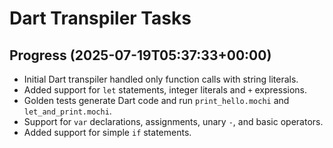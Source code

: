 # Dart Transpiler Tasks

## Progress (2025-07-19T05:37:33+00:00)
- Initial Dart transpiler handled only function calls with string literals.
- Added support for `let` statements, integer literals and `+` expressions.
- Golden tests generate Dart code and run `print_hello.mochi` and `let_and_print.mochi`.
- Support for `var` declarations, assignments, unary `-`, and basic operators.
- Added support for simple `if` statements.
